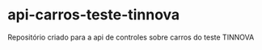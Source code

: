 # api-carros-teste-tinnova
Repositório criado para a api de controles sobre carros do teste TINNOVA

